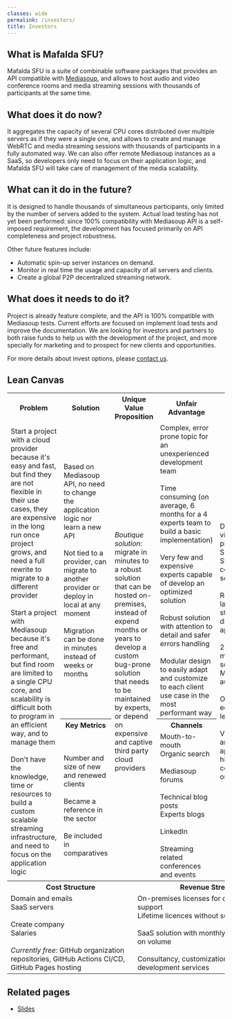 ```yaml
---
classes: wide
permalink: /investors/
title: Investors
---
```


## What is Mafalda SFU?

Mafalda SFU is a suite of combinable software packages that provides an API
compatible with [Mediasoup](https://mediasoup.org/), and allows to host audio
and video conference rooms and media streaming sessions with thousands of
participants at the same time.

## What does it do now?

It aggregates the capacity of several CPU cores distributed over multiple
servers as if they were a single one, and allows to create and manage WebRTC and
media streaming sessions with thousands of participants in a fully automated
way. We can also offer remote Mediasoup instances as a SaaS, so developers only
need to focus on their application logic, and Mafalda SFU will take care of
management of the media scalability.

## What can it do in the future?

It is designed to handle thousands of simultaneous participants, only limited by
the number of servers added to the system. Actual load testing has not yet been
performed: since 100% compatibility with Mediasoup API is a self-imposed
requirement, the development has focused primarily on API completeness and
project robustness.

Other future features include:

- Automatic spin-up server instances on demand.
- Monitor in real time the usage and capacity of all servers and clients.
- Create a global P2P decentralized streaming network.

## What does it needs to do it?

Project is already feature complete, and the API is 100% compatible with
Mediasoup tests. Current efforts are focused on implement load tests and
improve the documentation. We are looking for investors and partners to both
raise funds to help us with the development of the project, and more specially
for marketing and to prospect for new clients and opportunities.

For more details about invest options, please [contact us](/contact/).

## Lean Canvas

<table>
  <tr>
    <th style="text-align:center">Problem</th>
    <th style="text-align:center">Solution</th>
    <th colspan="2" style="text-align:center">Unique Value Proposition</th>
    <th style="text-align:center">Unfair Advantage</th>
    <th style="text-align:center">Customer Segments</th>
  </tr>
  <tr>
    <!-- Problem -->
    <td rowspan="3">
      Start a project with a cloud provider because it's easy and fast, but find
      they are not flexible in their use cases, they are expensive in the long
      run once project grows, and need a full rewrite to migrate to a different
      provider
      <br>
      <br>
      Start a project with Mediasoup because it's free and performant, but find
      room are limited to a single CPU core, and scalability is difficult both
      to program in an efficient way, and to manage them
      <br>
      <br>
      Don't have the knowledge, time or resources to build a custom scalable
      streaming infrastructure, and need to focus on the application logic
    </td>
    <!-- Solution -->
    <td>
      Based on Mediasoup API, no need to change the application logic nor learn
      a new API
      <br>
      <br>
      Not tied to a provider, can migrate to another provider or deploy in local
      at any moment
      <br>
      <br>
      Migration can be done in minutes instead of weeks or months
    </td>
    <!-- Unique Value Proposition -->
    <td rowspan="3" colspan="2">
      <i>Boutique solution</i>: migrate in minutes to a robust solution that can
      be hosted on-premises, instead of expend months or years to develop a
      custom bug-prone solution that needs to be maintained by experts, or
      depend on expensive and captive third party cloud providers
    </td>
    <!-- Unfair Advantage -->
    <td>
      Complex, error prone topic for an unexperienced development team
      <br>
      <br>
      Time consuming (on average, 6 months for a 4 experts team to build a basic
      implementation)
      <br>
      <br>
      Very few and expensive experts capable of develop an optimized solution
      <br>
      <br>
      Robust solution with attention to detail and safer errors handling
      <br>
      <br>
      Modular design to easily adapt and customize to each client use case in
      the most performant way
    </td>
    <!-- Customer Segments -->
    <td rowspan="3">
      Development of videoconferencing platforms and SDKs
      <br>
      Streaming and conference services providers
      <br>
      <br>
      Real-time and low latency media streaming and distribution applications
      <br>
      <br>
      2D/3D/VR metaverses & social platforms
      <br>
      Multi-source 3D audio applications
      <br>
      <br>
      Online real-time education and e-learning platforms
      <br>
      <br>
      Videoconferencing and audio/video applications with high number of
      concurrent rooms or participants
    </td>
  </tr>
  <tr>
    <th style="text-align:center">Key Metrics</th>
    <th style="text-align:center">Channels</th>
  </tr>
  <tr>
    <!-- Key Metrics -->
    <td>
      Number and size of new and renewed clients
      <br>
      <br>
      Became a reference in the sector
      <br>
      <br>
      Be included in comparatives
    </td>
    <!-- Channels -->
    <td>
      Mouth-to-mouth
      <br>
      Organic search
      <br>
      <br>
      Mediasoup forums
      <br>
      <br>
      Technical blog posts
      <br>
      Experts blogs
      <br>
      <br>
      LinkedIn
      <br>
      <br>
      Streaming related conferences and events
    </td>
  </tr>
  <tr>
    <th colspan="3" style="text-align:center">Cost Structure</th>
    <th colspan="3" style="text-align:center">Revenue Streams</th>
  </tr>
  <tr>
    <!-- Cost Structure -->
    <td colspan="3">
      Domain and emails
      <br>
      SaaS servers
      <br>
      <br>
      Create company
      <br>
      Salaries
      <br>
      <br>
      <i>Currently free</i>: GitHub organization repositories, GitHub Actions
      CI/CD, GitHub Pages hosting
    </td>
    <!-- Revenue Streams -->
    <td colspan="3">
      On-premises licenses for one year with support
      <br>
      Lifetime licences without support
      <br>
      <br>
      SaaS solution with monthly licenses, based on volume
      <br>
      <br>
      Consultancy, customization, and development services
    </td>
  </tr>
</table>

## Related pages

- [Slides](/slides/)
